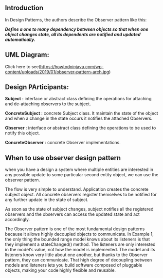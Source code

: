 ## Introduction

In Design Patterns, the authors describe the Observer pattern like this:

__*Define a one to many dependency between objects so that when one object changes state, all its dependents are notified and updated automatically.*__

## UML Diagram:

Click here to see(https://howtodoinjava.com/wp-content/uploads/2019/01/observer-pattern-arch.jpg)

## Design PArticipants:

**Subject** : interface or abstract class defining the operations for attaching and de-attaching observers to the subject.

**ConcreteSubject** : concrete Subject class. It maintain the state of the object and when a change in the state occurs it notifies the attached Observers.

**Observer** : interface or abstract class defining the operations to be used to notify this object.

**ConcreteObserver** : concrete Observer implementations.

## When to use observer design pattern

when you have a design a system where multiple entities are interested in any possible update to some particular second entity object, we can use the observer pattern.

The flow is very simple to understand. Application creates the concrete subject object. All concrete observers register themselves to be notified for any further update in the state of subject.

As soon as the state of subject changes, subject notifies all the registered observers and the observers can access the updated state and act accordingly.


The Observer pattern is one of the most fundamental design patterns because it allows highly decoupled objects to communicate. In Example 1, the only thing the bounded range model knows about its listeners is that they implement a stateChanged() method. The listeners are only interested in the model's value, not how the model is implemented. The model and its listeners know very little about one another, but thanks to the Observer pattern, they can communicate. That high degree of decoupling between models and listeners lets you build software composed of pluggable objects, making your code highly flexible and reusable.
